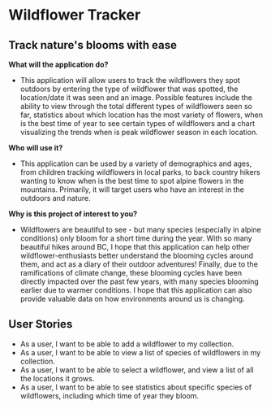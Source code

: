 # Wildflower Tracker

## Track nature's blooms with ease 

**What will the application do?**
- This application will allow users to track the wildflowers 
they spot outdoors by entering the type of wildflower that
was spotted, the location/date it was seen and an image. 
Possible features include the ability to view through the total
different types of wildflowers seen so far, statistics about 
which location has the most variety of flowers, when is the best time of 
year to see certain types of wildflowers and a chart visualizing the
trends when is peak wildflower season in each location. 

**Who will use it?**
- This application can be used by a variety of demographics and ages, from 
children tracking wildflowers in local parks, to back country hikers wanting to know
when is the best time to spot alpine flowers in the mountains. Primarily, it will target users
who have an interest in the outdoors and nature. 

**Why is this project of interest to you?** 
- Wildflowers are beautiful to see - but many species (especially in alpine conditions)
only bloom for a short time during the year. With so many beautiful hikes around
BC, I hope that this application can help other wildflower-enthusiasts
better understand the blooming cycles around them, and act as a diary of 
their outdoor adventures! Finally, due to the ramifications of climate change, these blooming 
cycles have been directly impacted over the past few years, with many species 
blooming earlier due to warmer conditions. I hope that this application can also provide 
valuable data on how environments around us is changing.

## User Stories 
- As a user, I want to be able to add a wildflower to my collection.
- As a user, I want to be able to view a list of species of wildflowers in my collection.
- As a user, I want to be able to select a wildflower, and view a list of all the locations it grows. 
- As a user, I want to be able to see statistics about specific species of wildflowers, including which time 
of year they bloom. 